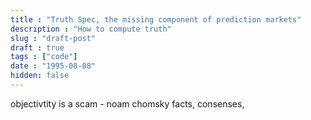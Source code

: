 ```yaml
---
title : "Truth Spec, the missing component of prediction markets"
description : "How to compute truth"
slug : "draft-post"
draft : true
tags : ["code"]
date : "1995-08-08"
hidden: false
---
```


objectivtity is a scam - noam chomsky
facts,
consenses,